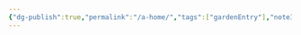 ```yaml
---
{"dg-publish":true,"permalink":"/a-home/","tags":["gardenEntry"],"noteIcon":"","created":"2025-01-03T01:12:22.069+05:30"}
---
```


